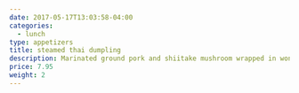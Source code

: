```yaml
---
date: 2017-05-17T13:03:58-04:00
categories:
  - lunch
type: appetizers
title: steamed thai dumpling
description: Marinated ground pork and shiitake mushroom wrapped in wonton skin served with asian soy dumpling sauce.
price: 7.95
weight: 2
---
```

